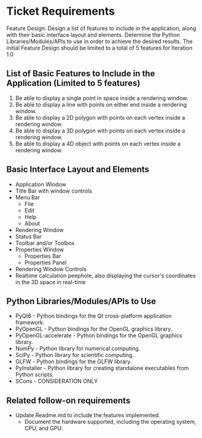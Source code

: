 # Ticket Requirements
Feature Design: Design a list of features to include in the application, along with their basic interface layout and elements. Determine the Python Libraries/Modules/APIs to use in order to achieve the desired results. The initial Feature Design should be limited to a total of 5 features for Iteration 1.0

## List of Basic Features to Include in the Application (Limited to 5 features)
1. Be able to display a single point in space inside a rendering window.
2. Be able to display a line with points on either end inside a rendering window.
3. Be able to display a 2D polygon with points on each vertex inside a rendering window.
4. Be able to display a 3D polygon with points on each vertex inside a rendering window.
5. Be able to display a 4D object with points on each vertex inside a rendering window.

## Basic Interface Layout and Elements
- Application Window
- Title Bar with window controls
- Menu Bar
    - File
    - Edit
    - Help
    - About
- Rendering Window
- Status Bar
- Toolbar and/or Toolbox
- Properties Window
    - Properties Bar
    - Properties Panel
- Rendering Window Controls
- Realtime calculation peephole, also displaying the cursor's coordinates in the 3D space in real-time

## Python Libraries/Modules/APIs to Use
- PyQt6 - Python bindings for the Qt cross-platform application framework.
- PyOpenGL - Python bindings for the OpenGL graphics library.
- PyOpenGL-accelerate - Python bindings for the OpenGL graphics library.
- NumPy - Python library for numerical computing.
- SciPy - Python library for scientific computing.
- GLFW - Python bindings for the GLFW library.
- PyInstaller - Python library for creating standalone executables from Python scripts.
- SCons - CONSIDERATION ONLY

## Related follow-on requirements
- Update Readme.md to include the features implemented.
    - Document the hardware supported, including the operating system, CPU, and GPU.